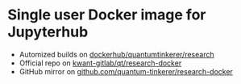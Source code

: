 # Single user Docker image for Jupyterhub

* Automized builds on [dockerhub/quantumtinkerer/research](https://hub.docker.com/r/quantumtinkerer/research/)
* Official repo on [kwant-gitlab/qt/research-docker](https://gitlab.kwant-project.org/qt/research-docker)
* GitHub mirror on [github.com/quantum-tinkerer/research-docker](https://github.com/quantum-tinkerer/research-docker)
